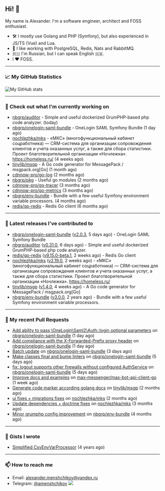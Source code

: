 ## Hi! 👋

My name is Alexander. I'm a software engineer, architect and FOSS enthusiast.

* 🛠 I mostly use Golang and PHP (Symfony), but also experienced in JS/TS (Vue) and Lua.
* 🧰 I like working with PostgreSQL, Redis, Nats and RabbitMQ.
* 🇷🇺 I'm Russian, but I can speak English 🇬🇧.
* I ♥ FOSS.

---

### 📈 My GitHub Statistics

![My GitHub stats](https://github-readme-stats.vercel.app/api?username=a-menshchikov&theme=calm&hide_title=true&include_all_commits=true&show_icons=true)

[comment]: &lt;> (![Top Langs]&#40;https://github-readme-stats.vercel.app/api/top-langs/?username=a-menshchikov&theme=calm&hide_title=true&layout=compact&count_private=true&include_all_commits=true&langs_count=6&#41;)

---

### 👷 Check out what I'm currently working on

- [nbgrp/auditor](https://github.com/nbgrp/auditor) - Simple and useful dockerized GrumPHP-based php code analyzer. (today)
- [nbgrp/onelogin-saml-bundle](https://github.com/nbgrp/onelogin-saml-bundle) - OneLogin SAML Symfony Bundle (1 day ago)
- [nochlezhka/mks](https://github.com/nochlezhka/mks) - «МКС» (многофункциональный кабинет соцработника) — CRM-система для организации сопровождения клиентов и учета оказанных услуг, а также для сбора статистики. Проект благотворительной организации «Ночлежка». https://homeless.ru/ (4 weeks ago)
- [tinylib/msgp](https://github.com/tinylib/msgp) - A Go code generator for MessagePack / msgpack.org[Go] (1 month ago)
- [cdnnow-pro/go-log](https://github.com/cdnnow-pro/go-log) (2 months ago)
- [nbgrp/pkg](https://github.com/nbgrp/pkg) - Useful go modules (2 months ago)
- [cdnnow-pro/go-tracer](https://github.com/cdnnow-pro/go-tracer) (3 months ago)
- [cdnnow-pro/go-metrics](https://github.com/cdnnow-pro/go-metrics) (3 months ago)
- [nbgrp/env-bundle](https://github.com/nbgrp/env-bundle) - Bundle with a few useful Symfony environment variable processors. (4 months ago)
- [redis/go-redis](https://github.com/redis/go-redis) - Redis Go client (6 months ago)

---

### 🔭 Latest releases I've contributed to

- [nbgrp/onelogin-saml-bundle](https://github.com/nbgrp/onelogin-saml-bundle) ([v2.0.3](https://github.com/nbgrp/onelogin-saml-bundle/releases/tag/v2.0.3), 5 days ago) - OneLogin SAML Symfony Bundle
- [nbgrp/auditor](https://github.com/nbgrp/auditor) ([v0.31.0](https://github.com/nbgrp/auditor/releases/tag/v0.31.0), 6 days ago) - Simple and useful dockerized GrumPHP-based php code analyzer.
- [redis/go-redis](https://github.com/redis/go-redis) ([v9.15.0-beta.1](https://github.com/redis/go-redis/releases/tag/v9.15.0-beta.1), 2 weeks ago) - Redis Go client
- [nochlezhka/mks](https://github.com/nochlezhka/mks) ([v2.19.0](https://github.com/nochlezhka/mks/releases/tag/v2.19.0), 2 weeks ago) - «МКС» (многофункциональный кабинет соцработника) — CRM-система для организации сопровождения клиентов и учета оказанных услуг, а также для сбора статистики. Проект благотворительной организации «Ночлежка». https://homeless.ru/
- [tinylib/msgp](https://github.com/tinylib/msgp) ([v1.4.0](https://github.com/tinylib/msgp/releases/tag/v1.4.0), 4 weeks ago) - A Go code generator for MessagePack / msgpack.org[Go]
- [nbgrp/env-bundle](https://github.com/nbgrp/env-bundle) ([v3.0.0](https://github.com/nbgrp/env-bundle/releases/tag/v3.0.0), 2 years ago) - Bundle with a few useful Symfony environment variable processors.

---

### 🔨 My recent Pull Requests

- [Add ability to pass \OneLogin\Saml2\Auth::login optional parameters](https://github.com/nbgrp/onelogin-saml-bundle/pull/75) on [nbgrp/onelogin-saml-bundle](https://github.com/nbgrp/onelogin-saml-bundle) (1 day ago)
- [Add compliance with the X-Forwarded-Prefix proxy header](https://github.com/nbgrp/onelogin-saml-bundle/pull/74) on [nbgrp/onelogin-saml-bundle](https://github.com/nbgrp/onelogin-saml-bundle) (1 day ago)
- [Batch update](https://github.com/nbgrp/onelogin-saml-bundle/pull/73) on [nbgrp/onelogin-saml-bundle](https://github.com/nbgrp/onelogin-saml-bundle) (3 days ago)
- [Make classes final and bump linters](https://github.com/nbgrp/onelogin-saml-bundle/pull/72) on [nbgrp/onelogin-saml-bundle](https://github.com/nbgrp/onelogin-saml-bundle) (5 days ago)
- [fix: logout supports other firewalls without configured AuthService](https://github.com/nbgrp/onelogin-saml-bundle/pull/71) on [nbgrp/onelogin-saml-bundle](https://github.com/nbgrp/onelogin-saml-bundle) (5 days ago)
- [Improve docs and examples](https://github.com/max-messenger/max-bot-api-client-go/pull/38) on [max-messenger/max-bot-api-client-go](https://github.com/max-messenger/max-bot-api-client-go) (1 week ago)
- [Generate code marker according golang docs](https://github.com/tinylib/msgp/pull/397) on [tinylib/msgp](https://github.com/tinylib/msgp) (2 months ago)
- [ui fixes &#43; migrations fixes](https://github.com/nochlezhka/mks/pull/145) on [nochlezhka/mks](https://github.com/nochlezhka/mks) (2 months ago)
- [Update dependencies &#43; doctrine fixes](https://github.com/nochlezhka/mks/pull/141) on [nochlezhka/mks](https://github.com/nochlezhka/mks) (3 months ago)
- [Minor grumphp config improvement](https://github.com/nbgrp/env-bundle/pull/17) on [nbgrp/env-bundle](https://github.com/nbgrp/env-bundle) (4 months ago)

---

### 📓 Gists I wrote

- [Simplified CsvEnvVarProcessor](https://gist.github.com/08650c7b76154eb00c18d093e5087f0b) (4 years ago)

---

### 📫 How to reach me

- Email: [alexander.menshchikov@yandex.ru](mailto:alexander.menshchikov@yandex.ru)
- Telegram: [@amenshchikov](https://t.me/amenshchikov)
![](https://hit.yhype.me/github/profile?user_id=2580489)
